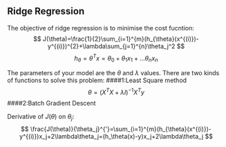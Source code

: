 ## Ridge Regression

The objective of ridge regression is to minimise the cost fucntion:
$$
J(\theta)=\frac{1}{2}\sum_{i=1}^{m}(h_{\theta}(x^{(i)})-y^{(i)})^{2}+\lambda\sum_{j=1}^{n}\theta_j^2
$$
$$
h_{\theta}=\theta^Tx=\theta_0+\theta_1x_1+...\theta_nx_n
$$

The parameters of your model are the $\theta$ and $\lambda$  values.
There are two kinds of functions to solve this problem:
####1:Least Square method
$$
\theta=(X^TX+\lambda I)^{-1}X^Ty
$$
####2:Batch Gradient Descent

Derivative of $J(\theta)$ on $\theta_j$:
$$
\frac{J(\theta)}{\theta_j}^{'}=\sum_{i=1}^{m}(h_{\theta}(x^{(i)})-y^{(i)})x_j+2\lambda\theta_j=(h_\theta(x)-y)x_j+2\lambda\theta_j
$$
